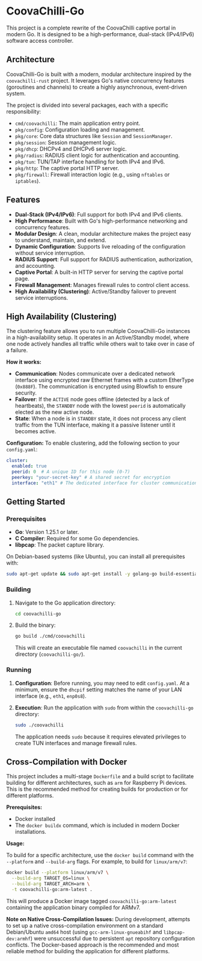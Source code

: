 # CoovaChilli-Go

This project is a complete rewrite of the CoovaChilli captive portal in modern Go. It is designed to be a high-performance, dual-stack (IPv4/IPv6) software access controller.

## Architecture

CoovaChilli-Go is built with a modern, modular architecture inspired by the `coovachilli-rust` project. It leverages Go's native concurrency features (goroutines and channels) to create a highly asynchronous, event-driven system.

The project is divided into several packages, each with a specific responsibility:

*   `cmd/coovachilli`: The main application entry point.
*   `pkg/config`: Configuration loading and management.
*   `pkg/core`: Core data structures like `Session` and `SessionManager`.
*   `pkg/session`: Session management logic.
*   `pkg/dhcp`: DHCPv4 and DHCPv6 server logic.
*   `pkg/radius`: RADIUS client logic for authentication and accounting.
*   `pkg/tun`: TUN/TAP interface handling for both IPv4 and IPv6.
*   `pkg/http`: The captive portal HTTP server.
*   `pkg/firewall`: Firewall interaction logic (e.g., using `nftables` or `iptables`).

## Features

*   **Dual-Stack (IPv4/IPv6)**: Full support for both IPv4 and IPv6 clients.
*   **High Performance**: Built with Go's high-performance networking and concurrency features.
*   **Modular Design**: A clean, modular architecture makes the project easy to understand, maintain, and extend.
*   **Dynamic Configuration**: Supports live reloading of the configuration without service interruption.
*   **RADIUS Support**: Full support for RADIUS authentication, authorization, and accounting.
*   **Captive Portal**: A built-in HTTP server for serving the captive portal page.
*   **Firewall Management**: Manages firewall rules to control client access.
*   **High Availability (Clustering)**: Active/Standby failover to prevent service interruptions.

## High Availability (Clustering)

The clustering feature allows you to run multiple CoovaChilli-Go instances in a high-availability setup. It operates in an Active/Standby model, where one node actively handles all traffic while others wait to take over in case of a failure.

**How it works:**
- **Communication**: Nodes communicate over a dedicated network interface using encrypted raw Ethernet frames with a custom EtherType (`0x888F`). The communication is encrypted using Blowfish to ensure security.
- **Failover**: If the `ACTIVE` node goes offline (detected by a lack of heartbeats), the `STANDBY` node with the lowest `peerid` is automatically elected as the new active node.
- **State**: When a node is in `STANDBY` state, it does not process any client traffic from the TUN interface, making it a passive listener until it becomes active.

**Configuration:**
To enable clustering, add the following section to your `config.yaml`:

```yaml
cluster:
  enabled: true
  peerid: 0  # A unique ID for this node (0-7)
  peerkey: "your-secret-key" # A shared secret for encryption
  interface: "eth1" # The dedicated interface for cluster communication
```

## Getting Started

### Prerequisites

*   **Go**: Version 1.25.1 or later.
*   **C Compiler**: Required for some Go dependencies.
*   **libpcap**: The packet capture library.

On Debian-based systems (like Ubuntu), you can install all prerequisites with:

```bash
sudo apt-get update && sudo apt-get install -y golang-go build-essential libpcap-dev
```

### Building

1.  Navigate to the Go application directory:
    ```bash
    cd coovachilli-go
    ```

2.  Build the binary:
    ```bash
    go build ./cmd/coovachilli
    ```
    This will create an executable file named `coovachilli` in the current directory (`coovachilli-go/`).

### Running

1.  **Configuration**: Before running, you may need to edit `config.yaml`. At a minimum, ensure the `dhcpif` setting matches the name of your LAN interface (e.g., `eth1`, `enp0s8`).

2.  **Execution**: Run the application with `sudo` from within the `coovachilli-go` directory:
    ```bash
    sudo ./coovachilli
    ```
    The application needs `sudo` because it requires elevated privileges to create TUN interfaces and manage firewall rules.

## Cross-Compilation with Docker

This project includes a multi-stage `Dockerfile` and a build script to facilitate building for different architectures, such as `arm` for Raspberry Pi devices. This is the recommended method for creating builds for production or for different platforms.

**Prerequisites:**
- Docker installed
- The `docker buildx` command, which is included in modern Docker installations.

**Usage:**

To build for a specific architecture, use the `docker build` command with the `--platform` and `--build-arg` flags. For example, to build for `linux/arm/v7`:

```bash
docker build --platform linux/arm/v7 \
  --build-arg TARGET_OS=linux \
  --build-arg TARGET_ARCH=arm \
  -t coovachilli-go:arm-latest .
```

This will produce a Docker image tagged `coovachilli-go:arm-latest` containing the application binary compiled for ARMv7.

**Note on Native Cross-Compilation Issues:**
During development, attempts to set up a native cross-compilation environment on a standard Debian/Ubuntu `amd64` host (using `gcc-arm-linux-gnueabihf` and `libpcap-dev:armhf`) were unsuccessful due to persistent `apt` repository configuration conflicts. The Docker-based approach is the recommended and most reliable method for building the application for different platforms.
